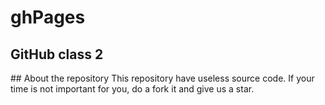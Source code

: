 # ghPages
## GitHub class 2

<!--[Lets code for life](https://www.veinerd.com/image/cache/catalog/camisetas/doutor-estranho-1-estampa-590x620.jpg) --!>

## About the repository
This repository have useless source code.

If your time is not important for you, do a fork it and give us a star.

